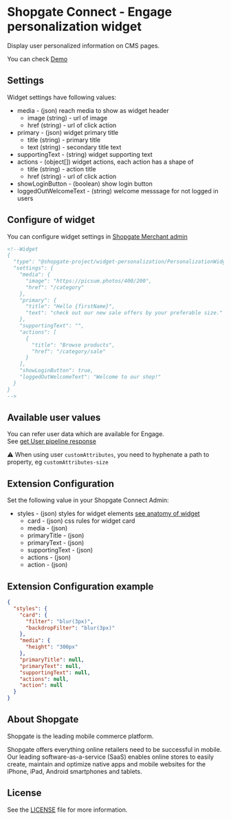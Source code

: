 # Shopgate Connect - Engage personalization widget

Display user personalized information on CMS pages.

You can check [Demo](./demo/index.md)

## Settings

Widget settings have following values:

* media - (json) reach media to show as widget header
    * image (string) - url of image
    * href (string) - url of click action
* primary - (json) widget primary title
    * title (string) - primary title
    * text (string) - secondary title text
* supportingText - (string) widget supporting text
* actions - (object[]) widget actions, each action has a shape of
    * title (string) - action title
    * href (string) - url of click action
* showLoginButton - (boolean) show login button
* loggedOutWelcomeText - (string) welcome messsage for not logged in users

## Configure of widget

You can configure widget settings in [Shopgate Merchant admin](https://developer.shopgate.com/custom-widgets)

```html
<!--Widget
{
  "type": "@shopgate-project/widget-personalization/PersonalizationWidget",
  "settings": {
    "media": {
      "image": "https://picsum.photos/400/200",
      "href": "/category"
    },
    "primary": {
      "title": "Hello {firstName}",
      "text": "check out our new sale offers by your preferable size."
    },
    "supportingText": "",
    "actions": [
      {
        "title": "Browse products",
        "href": "/category/sale"
      }
    ],
    "showLoginButton": true,
    "loggedOutWelcomeText": "Welcome to our shop!"
  }
}
-->
```


## Available user values

You can refer user data which are available for Engage.  
See [get User pipeline response](https://developer.shopgate.com/references/connect/shopgate-pipelines/user/shopgate.user.getuser.v1)

⚠ When using user `customAttributes`, you need to hyphenate a path to property, eg `customAttributes-size`

## Extension Configuration

Set the following value in your Shopgate Connect Admin:

* styles - (json) styles for widget elements [see anatomy of widget](./demo/anatomy.jpg)
    * card - (json) css rules for widget card
    * media - (json)
    * primaryTitle - (json)
    * primaryText - (json)
    * supportingText - (json)
    * actions - (json)
    * action - (json)

## Extension Configuration example
```json
{
  "styles": {
    "card": {
      "filter": "blur(3px)",
      "backdropFilter": "blur(3px)"
    },
    "media": {
      "height": "300px"
    },
    "primaryTitle": null,
    "primaryText": null,
    "supportingText": null,
    "actions": null,
    "action": null
  }
}
```

## About Shopgate

Shopgate is the leading mobile commerce platform.

Shopgate offers everything online retailers need to be successful in mobile. Our leading
software-as-a-service (SaaS) enables online stores to easily create, maintain and optimize native
apps and mobile websites for the iPhone, iPad, Android smartphones and tablets.
## License
See the [LICENSE](./LICENSE) file for more information.

